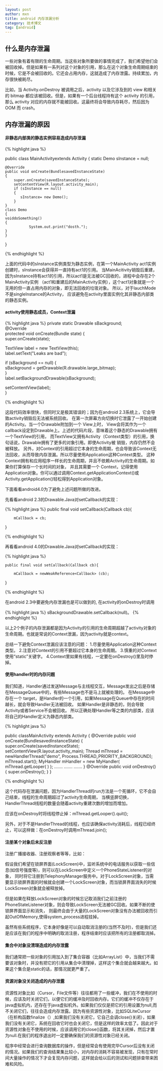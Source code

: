 ```yaml
---
layout: post
author: mxn
title: android 内存泄漏分析
category: 技术博文
tag: [android]
---
```


## 什么是内存泄漏

一些对象有着有限的生命周期。当这些对象所要做的事情完成了，我们希望他们会被回收掉。但是如果有一系列对这个对象的引用，那么在这个对象生命周期结束的时候，它是不会被回收的。它还会占用内存，这就造成了内存泄露。持续累加，内存很快被耗尽。

比如，当 Activity.onDestroy 被调用之后，activity 以及它涉及到的 view 和相关的 bitmap 都应该被回收。但是，如果有一个后台线程持有这个 activity 的引用，那么 activity 对应的内存就不能被回收。这最终将会导致内存耗尽，然后因为 OOM 而 crash。


## 内存泄漏的原因

#### 非静态内部类的静态实例容易造成内存泄漏

{% highlight java %}

public class MainActivityextends Activity
{
         static Demo sInstance = null;

    @Override
    public void onCreate(BundlesavedInstanceState)
    {
        super.onCreate(savedInstanceState);
        setContentView(R.layout.activity_main);
        if (sInstance == null)
        {
           sInstance= new Demo();
        }
    }
    class Demo
    {
    voiddoSomething()
    {
               System.out.print("dosth.");
    }
    }
}

{% endhighlight %}

上面的代码中的sInstance实例类型为静态实例，在第一个MainActivity act1实例创建时，sInstance会获得并一直持有act1的引用。
当MainAcitivity销毁后重建，因为sInstance持有act1的引用，所以act1是无法被GC回收的，进程中会存在2个MainActivity实例
（act1和重建后的MainActivity实例），这个act1对象就是一个无用的但一直占用内存的对象，即无法回收的垃圾对象。
所以，对于lauchMode不是singleInstance的Activity， 应该避免在activity里面实例化其非静态内部类的静态实例。

#### activity使用静态成员，Context泄漏

{% highlight java %}
private static Drawable sBackground;  
@Override  
protected void onCreate(Bundle state) {  
  super.onCreate(state);  
  
  TextView label = new TextView(this);  
  label.setText("Leaks are bad");  
  
  if (sBackground == null) {  
    sBackground = getDrawable(R.drawable.large_bitmap);  
  }  
  label.setBackgroundDrawable(sBackground);  
  
  setContentView(label);  
}  

{% endhighlight %}


这段代码效率很快，但同时又是极其错误的；因为在android 2.3系统上，它会导致activity销毁后无法被系统回收。
 在第一次屏幕方向切换时它泄露了一开始创建的Activity。当一个Drawable附加到一个 View上时，
View会将其作为一个callback设定到Drawable上。上述的代码片段，意味着这个静态的Drawable拥有一个TextView的引用，
而TextView又拥有Activity（Context类型）的引用，换句话说，Drawable拥有了更多的对象引用。即使Activity被 销毁，内存仍然不会被释放。 
另外，对Context的引用超过它本身的生命周期，也会导致该Context无法回收，从而导致内存泄漏。所以尽量使用Application这种Context类型。 
这种Context拥有和应用程序一样长的生命周期，并且不依赖Activity的生命周期。如果你打算保存一个长时间的对象， 
并且其需要一个 Context，记得使用Application对象。你可以通过调用Context.getApplicationContext()或 Activity.getApplication()轻松得到Application对象。 

下面看看android4.0为了避免上述问题所做的改进。

先看看android 2.3的Drawable.Java对setCallback的实现：

{% highlight java %}
    public final void setCallback(Callback cb){

        mCallback = cb;

}

{% endhighlight %}


再看看android 4.0的Drawable.Java对setCallback的实现：

{% highlight java %}

    public final void setCallback(Callback cb){

        mCallback = newWeakReference<Callback> (cb);

}

{% endhighlight %}

在android 2.3中要避免内存泄漏也是可以做到的, 在activity的onDestroy时调用

{% highlight java %}
sBackgroundDrawable.setCallback(null)。
{% endhighlight %}

以上2个例子的内存泄漏都是因为Activity的引用的生命周期超越了activity对象的生命周期。也就是常说的Context泄漏，因为activity就是context。

总结一下避免Context泄漏应该注意的问题：
1.尽量使用Application这种Context类型。 
2.注意对Context的引用不要超过它本身的生命周期。 
3.慎重的对Context使用“static”关键字。 
4.Context里如果有线程，一定要在onDestroy()里及时停掉。 

#### 使用handler时的内存问题

我们知道，Handler通过发送Message与主线程交互，Message发出之后是存储在MessageQueue中的，有些Message也不是马上就被处理的。
在Message中存在一个 target，是Handler的一个引用，如果Message在Queue中存在的时间越长，就会导致Handler无法被回收。
如果Handler是非静态的，则会导致Activity或者Service不会被回收。 所以正确处理Handler等之类的内部类，应该将自己的Handler定义为静态内部类。

{% highlight java %}

public classMainActivity extends Activity
{
    @Override
    public void onCreate(BundlesavedInstanceState)
    {
        super.onCreate(savedInstanceState);
        setContentView(R.layout.activity_main);
        Thread mThread = newHandlerThread("demo", Process.THREAD_PRIORITY_BACKGROUND);
        mThread.start();
MyHandler mHandler = new MyHandler( mThread.getLooper( ) );
…….
…….
…….
}
    @Override
    public void onDestroy()
    {
    super.onDestroy();
    }
}

{% endhighlight %}

这个代码存在泄漏问题，因为HandlerThread的run方法是一个死循环，它不会自己结束，线程的生命周期超过了activity生命周期，
当横竖屏切换，HandlerThread线程的数量会随着activity重建次数的增加而增加。

应该在onDestroy时将线程停止掉：mThread.getLooper().quit();

另外，对于不是HandlerThread的线程，也应该确保activity消耗后，线程已经终止，可以这样做：在onDestroy时调用mThread.join();


#### 注册某个对象后未反注册

注册广播接收器、注册观察者等等，比如：

假设我们希望在锁屏界面(LockScreen)中，监听系统中的电话服务以获取一些信息(如信号强度等)，则可以在LockScreen中定义一个PhoneStateListener的对象，
同时将它注册到TelephonyManager服务中。对于LockScreen对象，当需要显示锁屏界面的时候就会创建一个LockScreen对象，而当锁屏界面消失的时候LockScreen对象就会被释放掉。

但是如果在释放LockScreen对象的时候忘记取消我们之前注册的PhoneStateListener对象，则会导致LockScreen无法被GC回收。如果不断的使锁屏界面显示和消失，
则最终会由于大量的LockScreen对象没有办法被回收而引起OutOfMemory,使得system_process进程挂掉。

虽然有些系统程序，它本身好像是可以自动取消注册的(当然不及时)，但是我们还是应该在我们的程序中明确的取消注册，程序结束时应该把所有的注册都取消掉。

#### 集合中对象没清理造成的内存泄露

我们通常把一些对象的引用加入到了集合容器（比如ArrayList）中，当我们不需要该对象时，并没有把它的引用从集合中清理掉，这样这个集合就会越来越大。如果这个集合是static的话，那情况就更严重了。

#### 资源对象没关闭造成的内存泄露

资源性对象比如（Cursor，File文件等）往往都用了一些缓冲，我们在不使用的时候，应该及时关闭它们，以便它们的缓冲及时回收内存。它们的缓冲不仅存在于java虚拟机内，还存在于java虚拟机外。如果我们仅仅是把它的引用设置为null,而不关闭它们，往往会造成内存泄露。因为有些资源性对象，比如SQLiteCursor（在析构函数finalize（）,如果我们没有关闭它，它自己会调close()关闭），如果我们没有关闭它，系统在回收它时也会关闭它，但是这样的效率太低了。因此对于资源性对象在不使用的时候，应该调用它的close()函数，将其关闭掉，然后才置为null.在我们的程序退出时一定要确保我们的资源性对象已经关闭。

程序中经常会进行查询数据库的操作，但是经常会有使用完毕Cursor后没有关闭的情况。如果我们的查询结果集比较小，对内存的消耗不容易被发现，只有在常时间大量操作的情况下才会复现内存问题，这样就会给以后的测试和问题排查带来困难和风险。




